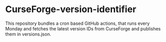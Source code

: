 # CurseForge-version-identifier

This repository bundles a cron based GitHub actions, that runs every Monday and fetches the latest version IDs from CurseForge and publishes them in versions.json.
